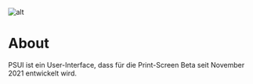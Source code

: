 ![alt](https://print-screen.dev/content/611125f9d7935/Group%20378_g0i.png)

# About
PSUI ist ein User-Interface, dass für die Print-Screen Beta seit November 2021 entwickelt wird.
